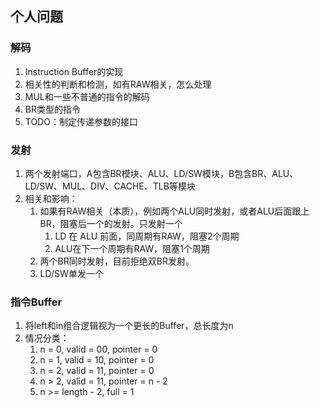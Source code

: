 ## 个人问题

### 解码
1. Instruction Buffer的实现
2. 相关性的判断和检测，如有RAW相关，怎么处理
3. MUL和一些不普通的指令的解码
4. BR类型的指令
5. TODO：制定传递参数的接口

### 发射
1. 两个发射端口，A包含BR模块、ALU、LD/SW模块，B包含BR、ALU、LD/SW、MUL、DIV、CACHE、TLB等模块
2. 相关和影响：
   1. 如果有RAW相关（本质），例如两个ALU同时发射，或者ALU后面跟上BR，阻塞后一个的发射。只发射一个
      1. LD 在 ALU 前面，同周期有RAW，阻塞2个周期
      2. ALU在下一个周期有RAW，阻塞1个周期
   2. 两个BR同时发射，目前拒绝双BR发射。
   3. LD/SW单发一个

### 指令Buffer
1. 将left和in组合逻辑视为一个更长的Buffer，总长度为n
2. 情况分类：
   1. n = 0, valid = 00, pointer = 0
   2. n = 1, valid = 10, pointer = 0
   3. n = 2, valid = 11, pointer = 0
   4. n > 2, valid = 11, pointer = n - 2
   5. n >= length - 2, full = 1